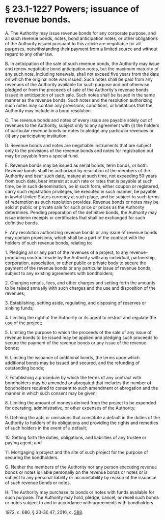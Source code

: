 # § 23.1-1227 Powers; issuance of revenue bonds.

<p>A. The Authority may issue revenue bonds for any corporate purpose, and all such revenue bonds, notes, bond anticipation notes, or other obligations of the Authority issued pursuant to this article are negotiable for all purposes, notwithstanding their payment from a limited source and without regard to any other law.</p><p>B. In anticipation of the sale of such revenue bonds, the Authority may issue and renew negotiable bond anticipation notes, but the maximum maturity of any such note, including renewals, shall not exceed five years from the date on which the original note was issued. Such notes shall be paid from any revenues of the Authority available for such purpose and not otherwise pledged or from the proceeds of sale of the Authority's revenue bonds issued in anticipation of such sale. Such notes shall be issued in the same manner as the revenue bonds. Such notes and the resolution authorizing such notes may contain any provisions, conditions, or limitations that the Authority may include in a bond resolution.</p><p>C. The revenue bonds and notes of every issue are payable solely out of revenues to the Authority, subject only to any agreement with (i) the holders of particular revenue bonds or notes to pledge any particular revenues or (ii) any participating institution.</p><p>D. Revenue bonds and notes are negotiable instruments that are subject only to the provisions of the revenue bonds and notes for registration but may be payable from a special fund.</p><p>E. Revenue bonds may be issued as serial bonds, term bonds, or both. Revenue bonds shall be authorized by resolution of the members of the Authority and bear such date, mature at such time, not exceeding 50 years from such date, bear interest at such rate or rates that is payable at such time, be in such denomination, be in such form, either coupon or registered, carry such registration privileges, be executed in such manner, be payable in lawful United States currency at such place, and be subject to such terms of redemption as such resolution provides. Revenue bonds or notes may be sold at public or private sale for such price or prices as the Authority determines. Pending preparation of the definitive bonds, the Authority may issue interim receipts or certificates that shall be exchanged for such definitive bonds.</p><p>F. Any resolution authorizing revenue bonds or any issue of revenue bonds may contain provisions, which shall be a part of the contract with the holders of such revenue bonds, relating to:</p><p>1. Pledging all or any part of the revenues of a project, to any revenue-producing contract made by the Authority with any individual, partnership, corporation, association, or other public or private body to secure the payment of the revenue bonds or any particular issue of revenue bonds, subject to any existing agreements with bondholders;</p><p>2. Charging rentals, fees, and other charges and setting forth the amounts to be raised annually with such charges and the use and disposition of the revenues;</p><p>3. Establishing, setting aside, regulating, and disposing of reserves or sinking funds;</p><p>4. Limiting the right of the Authority or its agent to restrict and regulate the use of the project;</p><p>5. Limiting the purpose to which the proceeds of the sale of any issue of revenue bonds to be issued may be applied and pledging such proceeds to secure the payment of the revenue bonds or any issue of the revenue bonds;</p><p>6. Limiting the issuance of additional bonds, the terms upon which additional bonds may be issued and secured, and the refunding of outstanding bonds;</p><p>7. Establishing a procedure by which the terms of any contract with bondholders may be amended or abrogated that includes the number of bondholders required to consent to such amendment or abrogation and the manner in which such consent may be given;</p><p>8. Limiting the amount of moneys derived from the project to be expended for operating, administrative, or other expenses of the Authority;</p><p>9. Defining the acts or omissions that constitute a default in the duties of the Authority to holders of its obligations and providing the rights and remedies of such holders in the event of a default;</p><p>10. Setting forth the duties, obligations, and liabilities of any trustee or paying agent; and</p><p>11. Mortgaging a project and the site of such project for the purpose of securing the bondholders.</p><p>G. Neither the members of the Authority nor any person executing revenue bonds or notes is liable personally on the revenue bonds or notes or is subject to any personal liability or accountability by reason of the issuance of such revenue bonds or notes.</p><p>H. The Authority may purchase its bonds or notes with funds available for such purpose. The Authority may hold, pledge, cancel, or resell such bonds or notes subject to and in accordance with agreements with bondholders.</p><p>1972, c. 686, § 23-30.47; 2016, c. <a href='http://lis.virginia.gov/cgi-bin/legp604.exe?161+ful+CHAP0588'>588</a>.</p>
